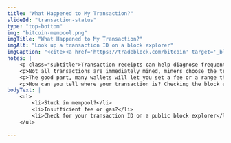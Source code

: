 ```yaml
--- 
title: "What Happened to My Transaction?"
slideId: "transaction-status"
type: "top-bottom"
img: "bitcoin-mempool.png"
imgTitle: "What Happened to My Transaction?"
imgAlt: "Look up a transaction ID on a block explorer"
imgCaption: "<cite><a href='https://tradeblock.com/bitcoin' target='_blank'>Screenshot from TradeBlock</a></cite>"
notes: | 
    <p class="subtitle">Transaction receipts can help diagnose frequently encountered problems.</p>
    <p>Not all transactions are immediately mined, miners choose the transactions with the highest fees attached. If your transaction hasn&apos;t gone through after a while, it is likely stuck in the mempool because of insufficient fees. </p>
    <p>The good part, many wallets will let you set a fee or a range that allows you to select the type of fee you are willing to pay. The higher the fee, the quicker the transaction will be picked up by a miner and put into a block.</p>
    <p>How can you tell where your transaction is? Checking the block explorer allows you to view the status of your transaction in real time.</p>
bodyText: | 
    <ul>
        <li>Stuck in mempool?</li>
        <li>Insufficient fee or gas?</li>
        <li>Check for your transaction ID on a public block explorer</li>
    </ul>
        
---
```

